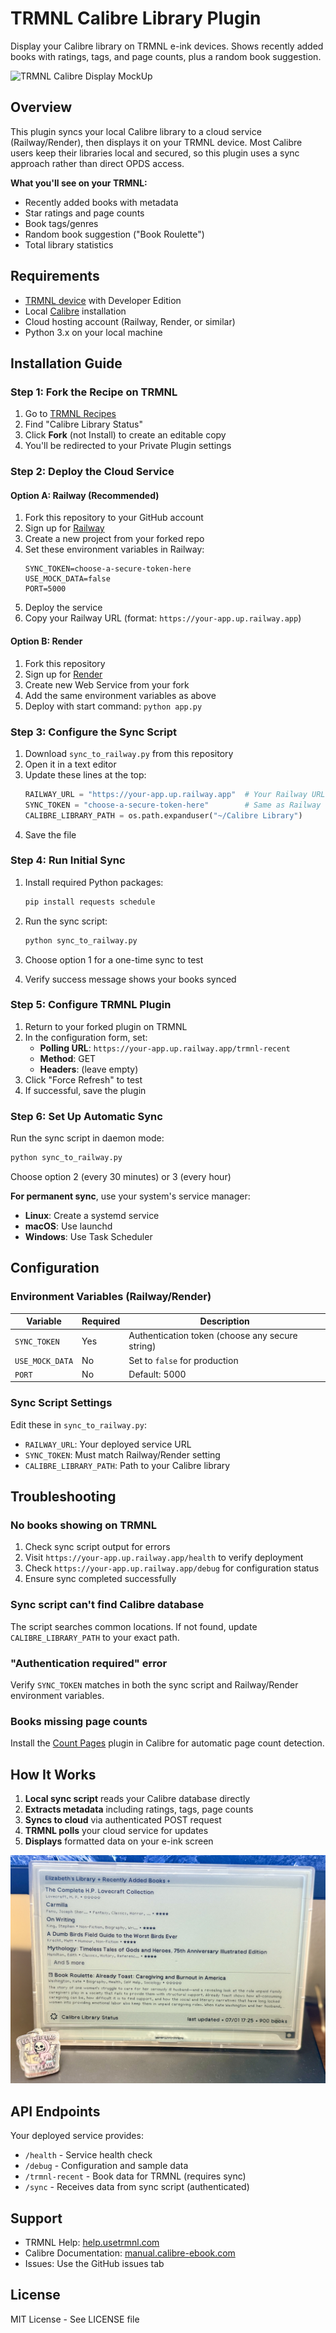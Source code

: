 # TRMNL Calibre Library Plugin

Display your Calibre library on TRMNL e-ink devices. Shows recently added books with ratings, tags, and page counts, plus a random book suggestion.

![TRMNL Calibre Display MockUp](https://github.com/goodlibbin/trmnl-calibre-template/blob/main/side-clear-light-on-dark-calibre.png)

## Overview

This plugin syncs your local Calibre library to a cloud service (Railway/Render), then displays it on your TRMNL device. Most Calibre users keep their libraries local and secured, so this plugin uses a sync approach rather than direct OPDS access.

**What you'll see on your TRMNL:**
- Recently added books with metadata
- Star ratings and page counts
- Book tags/genres
- Random book suggestion ("Book Roulette")
- Total library statistics

## Requirements

- [TRMNL device](https://usetrmnl.com) with Developer Edition
- Local [Calibre](https://calibre-ebook.com) installation
- Cloud hosting account (Railway, Render, or similar)
- Python 3.x on your local machine

## Installation Guide

### Step 1: Fork the Recipe on TRMNL

1. Go to [TRMNL Recipes](https://usetrmnl.com/recipes)
2. Find "Calibre Library Status" 
3. Click **Fork** (not Install) to create an editable copy
4. You'll be redirected to your Private Plugin settings

### Step 2: Deploy the Cloud Service

#### Option A: Railway (Recommended)

1. Fork this repository to your GitHub account
2. Sign up for [Railway](https://railway.app)
3. Create a new project from your forked repo
4. Set these environment variables in Railway:
   ```
   SYNC_TOKEN=choose-a-secure-token-here
   USE_MOCK_DATA=false
   PORT=5000
   ```
5. Deploy the service
6. Copy your Railway URL (format: `https://your-app.up.railway.app`)

#### Option B: Render

1. Fork this repository
2. Sign up for [Render](https://render.com)
3. Create new Web Service from your fork
4. Add the same environment variables as above
5. Deploy with start command: `python app.py`

### Step 3: Configure the Sync Script

1. Download `sync_to_railway.py` from this repository
2. Open it in a text editor
3. Update these lines at the top:
   ```python
   RAILWAY_URL = "https://your-app.up.railway.app"  # Your Railway URL
   SYNC_TOKEN = "choose-a-secure-token-here"        # Same as Railway env
   CALIBRE_LIBRARY_PATH = os.path.expanduser("~/Calibre Library")
   ```
4. Save the file

### Step 4: Run Initial Sync

1. Install required Python packages:
   ```bash
   pip install requests schedule
   ```

2. Run the sync script:
   ```bash
   python sync_to_railway.py
   ```

3. Choose option 1 for a one-time sync to test
4. Verify success message shows your books synced

### Step 5: Configure TRMNL Plugin

1. Return to your forked plugin on TRMNL
2. In the configuration form, set:
   - **Polling URL**: `https://your-app.up.railway.app/trmnl-recent`
   - **Method**: GET
   - **Headers**: (leave empty)
3. Click "Force Refresh" to test
4. If successful, save the plugin

### Step 6: Set Up Automatic Sync

Run the sync script in daemon mode:
```bash
python sync_to_railway.py
```
Choose option 2 (every 30 minutes) or 3 (every hour)

**For permanent sync**, use your system's service manager:
- **Linux**: Create a systemd service
- **macOS**: Use launchd
- **Windows**: Use Task Scheduler

## Configuration

### Environment Variables (Railway/Render)

| Variable | Required | Description |
|----------|----------|-------------|
| `SYNC_TOKEN` | Yes | Authentication token (choose any secure string) |
| `USE_MOCK_DATA` | No | Set to `false` for production |
| `PORT` | No | Default: 5000 |

### Sync Script Settings

Edit these in `sync_to_railway.py`:
- `RAILWAY_URL`: Your deployed service URL
- `SYNC_TOKEN`: Must match Railway/Render setting
- `CALIBRE_LIBRARY_PATH`: Path to your Calibre library

## Troubleshooting

### No books showing on TRMNL

1. Check sync script output for errors
2. Visit `https://your-app.up.railway.app/health` to verify deployment
3. Check `https://your-app.up.railway.app/debug` for configuration status
4. Ensure sync completed successfully

### Sync script can't find Calibre database

The script searches common locations. If not found, update `CALIBRE_LIBRARY_PATH` to your exact path.

### "Authentication required" error

Verify `SYNC_TOKEN` matches in both the sync script and Railway/Render environment variables.

### Books missing page counts

Install the [Count Pages](https://github.com/kiwidude68/calibre_plugins/wiki/Count-Pages) plugin in Calibre for automatic page count detection.

## How It Works

1. **Local sync script** reads your Calibre database directly
2. **Extracts metadata** including ratings, tags, page counts
3. **Syncs to cloud** via authenticated POST request
4. **TRMNL polls** your cloud service for updates
5. **Displays** formatted data on your e-ink screen

![TRMNL Calibre Display MockUp](https://github.com/goodlibbin/trmnl-calibre-template/blob/main/calibrelive.jpeg)

## API Endpoints

Your deployed service provides:
- `/health` - Service health check
- `/debug` - Configuration and sample data
- `/trmnl-recent` - Book data for TRMNL (requires sync)
- `/sync` - Receives data from sync script (authenticated)

## Support

- TRMNL Help: [help.usetrmnl.com](https://help.usetrmnl.com)
- Calibre Documentation: [manual.calibre-ebook.com](https://manual.calibre-ebook.com)
- Issues: Use the GitHub issues tab

## License

MIT License - See LICENSE file
